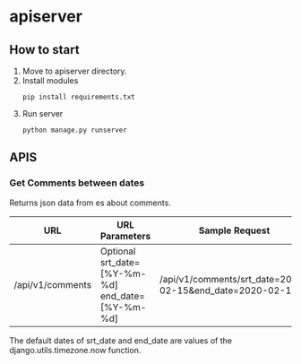 # apiserver

## How to start

1. Move to apiserver directory.
2. Install modules
    ```
    pip install requirements.txt
    ```
3. Run server
    ```
    python manage.py runserver
    ```

## APIS

### Get Comments between dates

Returns json data from es about comments.


|URL|URL Parameters|Sample Request|
|---|---|---|
|/api/v1/comments|Optional<br/>srt_date=[%Y-%m-%d]<br/>end_date=[%Y-%m-%d]|/api/v1/comments/srt_date=2020-02-15&end_date=2020-02-17

The default dates of srt_date and end_date are values of the django.utils.timezone.now function.